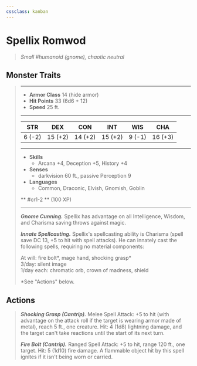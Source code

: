 ```yaml
---
cssclass: kanban
---
```


# Spellix Romwod
>*Small #humanoid (gnome), chaotic neutral*
## Monster Traits
>___
>- **Armor Class** 14 (hide armor)
>- **Hit Points** 33 (6d6 + 12)
>- **Speed** 25 ft.
>___
>|STR|DEX|CON|INT|WIS|CHA|
>|:---:|:---:|:---:|:---:|:---:|:---:|
>|6 (-2)|15 (+2)|14 (+2)|15 (+2)|9 (-1)|16 (+3)|
>___
>- **Skills**
>	 - Arcana +4, Deception +5, History +4
>- **Senses**
>	 - darkvision 60 ft., passive Perception 9
>- **Languages**
>	 - Common, Draconic, Elvish, Gnomish, Goblin
>
> ** #cr1-2 ** (100 XP)
>___
>***Gnome Cunning.*** Spellix has advantage on all Intelligence, Wisdom, and Charisma saving throws against magic.  
>
>***Innate Spellcasting.*** Spellix's spellcasting ability is Charisma (spell save DC 13, +5 to hit with spell attacks). He can innately cast the following spells, requiring no material components:  
>
>At will: fire bolt*, mage hand, shocking grasp*  
>3/day: silent image  
>1/day each: chromatic orb, crown of madness, shield  
>
>*See "Actions" below.  
>
>
## Actions
>***Shocking Grasp (Cantrip).*** Melee Spell Attack: +5 to hit (with advantage on the attack roll if the target is wearing armor made of metal), reach 5 ft., one creature. Hit: 4 (1d8) lightning damage, and the target can't take reactions until the start of its next turn.  
>
>***Fire Bolt (Cantrip).*** Ranged Spell Attack: +5 to hit, range 120 ft., one target. Hit: 5 (1d10) fire damage. A flammable object hit by this spell ignites if it isn't being worn or carried.